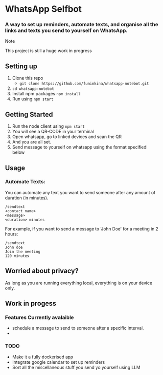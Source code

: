# WhatsApp Selfbot
### A way to set up reminders, automate texts, and organise all the links and texts you send to yourself on WhatsApp.
> [!NOTE]  
> This project is still a huge work in progress

## Setting up
1. Clone this repo
    - `git clone https://github.com/funinkina/whatsapp-notebot.git`
2. `cd whatsapp-notebot`
3. Install npm packages `npm install `
4. Run using `npm start`

## Getting Started
1. Run the node client using `npm start`
2. You will see a QR-CODE in your terminal
3. Open whatsapp, go to linked devices and scan the QR
4. And you are all set.
5. Send message to yourself on whatsapp using the format specified below

## Usage
### Automate Texts:
You can automate any text you want to send someone after any amount of duration (in minutes).
```format
/sendtext
<contact name>
<message>
<duration> minutes
```
For example, if you want to send a message to 'John Doe' for a meeting in 2 hours:
```
/sendtext
John doe
Join the meeting
120 minutes
```

## Worried about privacy?
As long as you are running everything local, everything is on your device only.

## Work in progess
### Features Currently avalaible
- schedule a message to send to someone after a specific interval.
-

### TODO
- Make it a fully dockerised app
- Integrate google calendar to set up reminders
- Sort all the miscellaneous stuff you send yo yourself using LLM